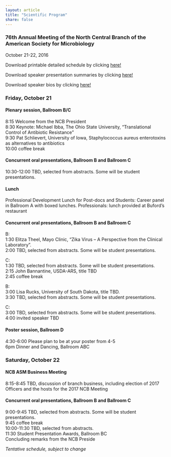 ```yaml
---
layout: article
title: "Scientific Program"
share: false
---
```


### 76th Annual Meeting of the North Central Branch of the American Society for Microbiology  
October 21-22, 2016  

Download printable detailed schedule by clicking [here!](https://github.com/ASM-NCB/asm-ncb.github.io/raw/master/program/Scientific_Program.pdf)

Download speaker presentation summaries by clicking [here!](https://github.com/ASM-NCB/asm-ncb.github.io/raw/master/program/speaker_presentation_summaries.pdf)

Download speaker bios by clicking [here!](https://github.com/ASM-NCB/asm-ncb.github.io/raw/master/program/speaker_bios.pdf)

### Friday, October 21

#### Plenary session, Ballroom B/C  
8:15 Welcome from the NCB President  
8:30 Keynote:  Michael Ibba, The Ohio State University, “Translational Control of Antibiotic Resistance”  
9:30 Pat Schlievert, University of Iowa, Staphylococcus aureus enterotoxins as alternatives to antibiotics  
10:00 coffee break  

#### Concurrent oral presentations, Ballroom B and Ballroom C  
10:30-12:00  TBD, selected from abstracts.  Some will be student presentations.  

#### Lunch  
  Professional Development Lunch for Post-docs and Students: Career panel in Ballroom A with boxed lunches. 
  Professionals:  lunch provided at Buford’s restaurant

#### Concurrent oral presentations, Ballroom B and Ballroom C
B:   
1:30 Elitza Theel, Mayo Clinic, “Zika Virus – A Perspective from the Clinical Laboratory”.  
2:00 TBD, selected from abstracts.  Some will be student presentations.  

C:  
1:30 TBD, selected from abstracts.  Some will be student presentations.    
2:15 John Bannantine, USDA-ARS, title TBD  
2:45 coffee break  

B:  
3:00 Lisa Rucks, University of South Dakota, title TBD.   
3:30 TBD, selected from abstracts.  Some will be student presentations.  

C:  
3:00      TBD, selected from abstracts.  Some will be student presentations.  
4:00 invited speaker TBD    

#### Poster session, Ballroom D
4:30-6:00  Please plan to be at your poster from 4-5  
6pm Dinner and Dancing, Ballroom ABC  

### Saturday, October 22

#### NCB ASM Business Meeting
8:15-8:45 TBD, discussion of branch business, including election of 2017 Officers and the hosts for the 2017 NCB Meeting  

#### Concurrent oral presentations, Ballroom B and Ballroom C
9:00-9:45  TBD, selected from abstracts.  Some will be student presentations.  
9:45 coffee break  
10:00-11:30 TBD, selected from abstracts.   
11:30 Student Presentation Awards, Ballroom BC  
Concluding remarks from the NCB Preside  

*Tentative schedule, subject to change*





